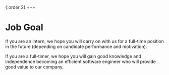{:order 2}
+++

# Job Goal 

If you are an intern, we hope you will carry on with us for a full-time position in the future (depending on candidate performance and motivation).

If you are a full-timer, we hope you will gain good knowledge and independence becoming an efficient software engineer who will provide good value to our company.
